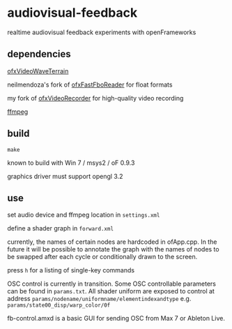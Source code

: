 # audiovisual-feedback
realtime audiovisual feedback experiments with openFrameworks

## dependencies
[ofxVideoWaveTerrain](https://github.com/victor-shepardson/ofxVideoWaveTerrain)

neilmendoza's fork of [ofxFastFboReader](https://github.com/neilmendoza/ofxFastFboReader) for float formats

my fork of [ofxVideoRecorder](https://github.com/victor-shepardson/ofxVideoRecorder) for high-quality video recording

[ffmpeg](https://www.ffmpeg.org/)

## build

`make`

known to build with Win 7 / msys2 / oF 0.9.3

graphics driver must support opengl 3.2

## use

set audio device and ffmpeg location in `settings.xml`

define a shader graph in `forward.xml`

currently, the names of certain nodes are hardcoded in ofApp.cpp. In the future it will be possible to annotate the graph with the names of nodes to be swapped after each cycle or conditionally drawn to the screen.

press `h` for a listing of single-key commands

OSC control is currently in transition. Some OSC controllable parameters can be found in `params.txt`. All shader uniform are exposed to control at address `params/nodename/uniformname/elementindexandtype` e.g. `params/state00_disp/warp_color/0f`

fb-control.amxd is a basic GUI for sending OSC from Max 7 or Ableton Live.
